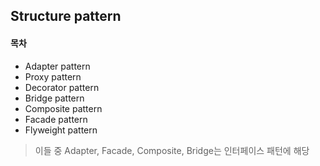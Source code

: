 ## Structure pattern
#### 목차
+ Adapter pattern
+ Proxy pattern
+ Decorator pattern
+ Bridge pattern
+ Composite pattern
+ Facade pattern
+ Flyweight pattern  

> 이들 중 Adapter, Facade, Composite, Bridge는 인터페이스 패턴에 해당  
  
